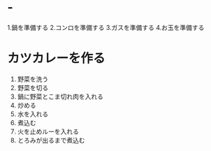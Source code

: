 # -
1.鍋を準備する
2.コンロを準備する
3.ガスを準備する
4.お玉を準備する

# カツカレーを作る  
1. 野菜を洗う  
2. 野菜を切る  
3. 鍋に野菜とこま切れ肉を入れる  
4. 炒める  
5. 水を入れる  
6. 煮込む  
7. 火を止めルーを入れる  
8. とろみが出るまで煮込む
